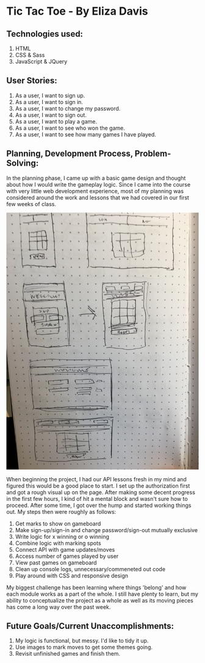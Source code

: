 
# Tic Tac Toe - By Eliza Davis

## Technologies used:
1. HTML
2. CSS & Sass
3. JavaScript & JQuery

## User Stories:
1. As a user, I want to sign up.
2. As a user, I want to sign in.
3. As a user, I want to change my password.
4. As a user, I want to sign out.
5. As a user, I want to play a game.
6. As a user, I want to see who won the game.
7. As a user, I want to see how many games I have played.

## Planning, Development Process, Problem-Solving:

In the planning phase, I came up with a basic game design and thought about how
I would write the gameplay logic. Since I came into the course with very little
web development experience, most of my planning was considered around the work
and lessons that we had covered in our first few weeks of class.

![Wireframe](./wireframe.JPG)


When beginning the project, I had our API lessons fresh in my mind and figured
this would be a good place to start. I set up the authorization first and got a
rough visual up on the page. After making some decent progress in the first few
hours, I kind of hit a mental block and wasn't sure how to proceed. After some
time, I got over the hump and started working things out. My steps then were
roughly as follows:

1. Get marks to show on gameboard
2. Make sign-up/sign-in and change password/sign-out mutually exclusive
3. Write logic for x winning or o winning
4. Combine logic with marking spots
5. Connect API with game updates/moves
6. Access number of games played by user
7. View past games on gameboard
8. Clean up console logs, unnecessary/commeneted out code
9. Play around with CSS and responsive design

My biggest challenge has been learning where things 'belong' and how each module
works as a part of the whole. I still have plenty to learn, but my ability to
conceptualize the project as a whole as well as its moving pieces has come a
long way over the past week.

## Future Goals/Current Unaccomplishments:

1. My logic is functional, but messy. I'd like to tidy it up.
2. Use images to mark moves to get some themes going.
3. Revisit unfinished games and finish them.
